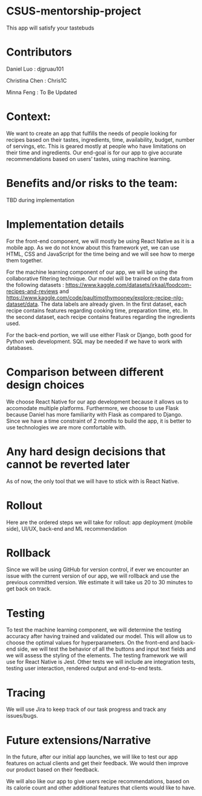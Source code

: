 # CSUS-mentorship-project
This app will satisfy your tastebuds

# Contributors

Daniel Luo : djgruau101

Christina Chen : Chris1C

Minna Feng : To Be Updated

# Context:

We want to create an app that fulfills the needs of people looking for recipes based on their tastes, ingredients, time, availability, budget, number of servings, etc. This is geared mostly at people who have limitations on their time and ingredients. Our end-goal is for our app to give accurate recommendations based on users’ tastes, using machine learning.

# Benefits and/or risks to the team:

TBD during implementation

# Implementation details

For the front-end component, we will mostly be using React Native as it is a mobile app. As we do not know about this framework yet, we can use HTML, CSS and JavaScript for the time being and we will see how to merge them together.

For the machine learning component of our app, we will be using the collaborative filtering technique. Our model will be trained on the data from the following datasets : https://www.kaggle.com/datasets/irkaal/foodcom-recipes-and-reviews and 
https://www.kaggle.com/code/paultimothymooney/explore-recipe-nlg-dataset/data. The data labels are already given. In the first dataset, each recipe contains features regarding cooking time, preparation time, etc. In the second dataset, each recipe contains features regarding the ingredients used.

For the back-end portion, we will use either Flask or Django, both good for Python web development. SQL may be needed if we have to work with databases.

# Comparison between different design choices

We choose React Native for our app development because it allows us to accomodate multiple platforms. Furthermore, we choose to use Flask because Daniel has more familiarity with Flask as compared to Django. Since we have a time constraint of 2 months to build the app, it is better to use technologies we are more comfortable with.

# Any hard design decisions that cannot be reverted later

As of now, the only tool that we will have to stick with is React Native.

# Rollout

Here are the ordered steps we will take for rollout: app deployment (mobile side), UI/UX, back-end and ML recommendation

# Rollback

Since we will be using GitHub for version control, if ever we encounter an issue with the current version of our app, we will rollback and use the previous committed version. We estimate it will take us 20 to 30 minutes to get back on track.

# Testing

To test the machine learning component, we will determine the testing accuracy after having trained and validated our model. This will allow us to choose the optimal values for hyperparameters. On the front-end and back-end side, we will test the behavior of all the buttons and input text fields and we will assess the styling of the elements. The testing framework we will use for React Native is Jest. Other tests we will include are integration tests, testing user interaction, rendered output and end-to-end tests.

# Tracing 

We will use Jira to keep track of our task progress and track any issues/bugs. 

# Future extensions/Narrative

In the future, after our initial app launches, we will like to test our app features on actual clients and get their feedback. We would then improve our product based on their feedback.

We will also like our app to give users recipe recommendations, based on its calorie count and other additional features that clients would like to have.
